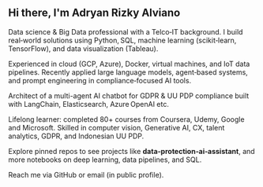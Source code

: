 ## Hi there, I'm Adryan Rizky Alviano

Data science & Big Data professional with a Telco‑IT background. I build real‑world solutions using Python, SQL, machine learning (scikit‑learn, TensorFlow), and data visualization (Tableau).

Experienced in cloud (GCP, Azure), Docker, virtual machines, and IoT data pipelines. Recently applied large language models, agent‑based systems, and prompt engineering in compliance‑focused AI tools.

Architect of a multi-agent AI chatbot for GDPR & UU PDP compliance built with LangChain, Elasticsearch, Azure OpenAI etc.

Lifelong learner: completed 80+ courses from Coursera, Udemy, Google and Microsoft. Skilled in computer vision, Generative AI, CX, talent analytics, GDPR, and Indonesian UU PDP.

Explore pinned repos to see projects like **data‑protection‑ai‑assistant**, and more notebooks on deep learning, data pipelines, and SQL.

Reach me via GitHub or email (in public profile).
